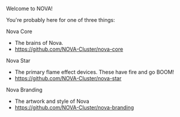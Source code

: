 Welcome to NOVA!

You're probably here for one of three things:

Nova Core
* The brains of Nova.
* https://github.com/NOVA-Cluster/nova-core

Nova Star
* The primary flame effect devices. These have fire and go BOOM!
* https://github.com/NOVA-Cluster/nova-star

Nova Branding
* The artwork and style of Nova
* https://github.com/NOVA-Cluster/nova-branding
